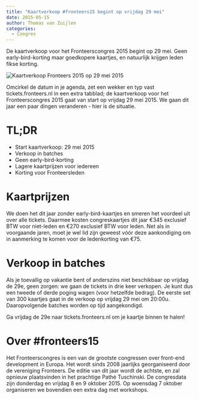 ```yaml
---
title: "Kaartverkoop #fronteers15 begint op vrijdag 29 mei"
date: 2015-05-15
author: Thomas van Zuijlen
categories: 
  - Congres
---
```

De kaartverkoop voor het Fronteerscongres 2015 begint op 29 mei. Geen early-bird-korting maar goedkopere kaartjes, en natuurlijk krijgen leden fikse korting.

![Kaartverkoop Fronteers 2015 op 29 mei 2015](https://fronteers.nl/_img/congres/2015/fronteers15-ticket-sales-announcement-image-nl-2.jpg)

Omcirkel de datum in je agenda, zet een wekker en typ vast tickets.fronteers.nl in een extra tabblad; de kaartverkoop voor het Fronteerscongres 2015 gaat van start op vrijdag 29 mei 2015. We gaan dit jaar een paar dingen veranderen - hier is de situatie.

# TL;DR

* Start kaartverkoop: 29 mei 2015
* Verkoop in batches
* Geen early-bird-korting
* Lagere kaartprijzen voor iedereen
* Korting voor Fronteersleden

# Kaartprijzen

We doen het dit jaar zonder early-bird-kaartjes en smeren het voordeel uit over alle tickets. Daarmee kosten congreskaartjes dit jaar €345 exclusief BTW voor niet-leden en €270 exclusief BTW voor leden. Net als in voorgaande jaren, moet je wel lid zijn geweest vóór deze aankondiging om in aanmerking te komen voor de ledenkorting van €75.

# Verkoop in batches

Als je toevallig op vakantie bent of anderszins niet beschikbaar op vrijdag de 29e, geen zorgen: we gaan de tickets in drie keer verkopen. Je kunt dus een tweede of derde poging wagen (voor hetzelfde bedrag). De eerste set van 300 kaartjes gaat in de verkoop op vrijdag 29 mei om 20:00u. Daaropvolgende batches worden op tijd aangekondigd.

Ga vrijdag de 29e naar tickets.fronteers.nl om je kaartje binnen te halen!

# Over #fronteers15

Het Fronteerscongres is een van de grootste congressen over front-end development in Europa. Het wordt sinds 2008 jaarlijks georganiseerd door de vereniging Fronteers. De editie van dit jaar wordt de achtste, en zal opnieuw plaatsvinden in het prachtige Pathé Tuschinski. De congresdata zijn donderdag en vrijdag 8 en 9 oktober 2015. Op woensdag 7 oktober organiseren we bovendien een extra dag met workshops.

